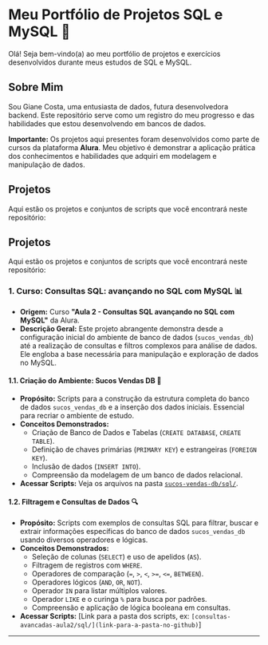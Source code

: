 # Meu Portfólio de Projetos SQL e MySQL 🚀

Olá! Seja bem-vindo(a) ao meu portfólio de projetos e exercícios desenvolvidos durante meus estudos de SQL e MySQL.

## Sobre Mim
Sou Giane Costa, uma entusiasta de dados, futura desenvolvedora backend. Este repositório serve como um registro do meu progresso e das habilidades que estou desenvolvendo em bancos de dados.

**Importante:** Os projetos aqui presentes foram desenvolvidos como parte de cursos da plataforma **Alura**. Meu objetivo é demonstrar a aplicação prática dos conhecimentos e habilidades que adquiri em modelagem e manipulação de dados.

## Projetos
Aqui estão os projetos e conjuntos de scripts que você encontrará neste repositório:

## Projetos
Aqui estão os projetos e conjuntos de scripts que você encontrará neste repositório:

### 1. Curso: Consultas SQL: avançando no SQL com MySQL 📊
* **Origem:** Curso **"Aula 2 - Consultas SQL avançando no SQL com MySQL"** da Alura.
* **Descrição Geral:** Este projeto abrangente demonstra desde a configuração inicial do ambiente de banco de dados (`sucos_vendas_db`) até a realização de consultas e filtros complexos para análise de dados. Ele engloba a base necessária para manipulação e exploração de dados no MySQL.

#### 1.1. Criação do Ambiente: Sucos Vendas DB 🍊
* **Propósito:** Scripts para a construção da estrutura completa do banco de dados `sucos_vendas_db` e a inserção dos dados iniciais. Essencial para recriar o ambiente de estudo.
* **Conceitos Demonstrados:**
    * Criação de Banco de Dados e Tabelas (`CREATE DATABASE`, `CREATE TABLE`).
    * Definição de chaves primárias (`PRIMARY KEY`) e estrangeiras (`FOREIGN KEY`).
    * Inclusão de dados (`INSERT INTO`).
    * Compreensão da modelagem de um banco de dados relacional.
* **Acessar Scripts:** Veja os arquivos na pasta [`sucos-vendas-db/sql/`](https://github.com/Giane10/meu-portfolio-sql-mysql/tree/main/sucos-vendas-db/sql/).

#### 1.2. Filtragem e Consultas de Dados 🔍
* **Propósito:** Scripts com exemplos de consultas SQL para filtrar, buscar e extrair informações específicas do banco de dados `sucos_vendas_db` usando diversos operadores e lógicas.
* **Conceitos Demonstrados:**
    * Seleção de colunas (`SELECT`) e uso de apelidos (`AS`).
    * Filtragem de registros com `WHERE`.
    * Operadores de comparação (`=`, `>`, `<`, `>=`, `<=`, `BETWEEN`).
    * Operadores lógicos (`AND`, `OR`, `NOT`).
    * Operador `IN` para listar múltiplos valores.
    * Operador `LIKE` e o curinga `%` para busca por padrões.
    * Compreensão e aplicação de lógica booleana em consultas.
* **Acessar Scripts:** [Link para a pasta dos scripts, ex: `[consultas-avancadas-aula2/sql/](link-para-a-pasta-no-github)`]

---
